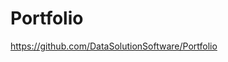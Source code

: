 # Portfolio

https://github.com/DataSolutionSoftware/Portfolio        
  
  
        
     
   
  
       
  
  
 
     
   
   
  
   
     
 
